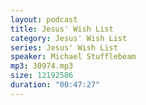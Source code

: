 ```yaml
---
layout: podcast
title: Jesus' Wish List
category: Jesus' Wish List
series: Jesus' Wish List
speaker: Michael Stufflebeam
mp3: 30974.mp3
size: 12192586
duration: "00:47:27"
---
```


